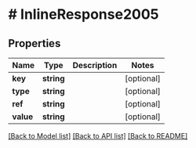 # # InlineResponse2005

## Properties

Name | Type | Description | Notes
------------ | ------------- | ------------- | -------------
**key** | **string** |  | [optional]
**type** | **string** |  | [optional]
**ref** | **string** |  | [optional]
**value** | **string** |  | [optional]

[[Back to Model list]](../../README.md#models) [[Back to API list]](../../README.md#endpoints) [[Back to README]](../../README.md)
